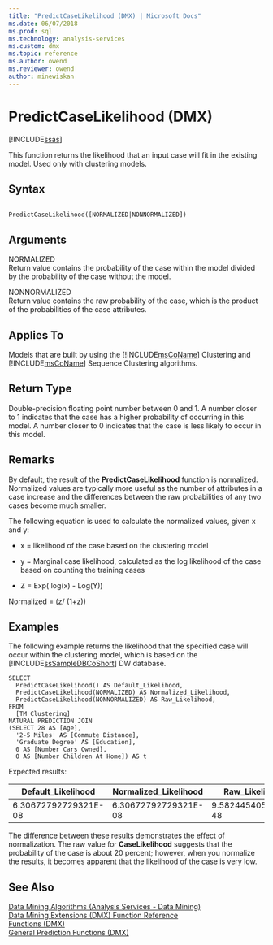 ```yaml
---
title: "PredictCaseLikelihood (DMX) | Microsoft Docs"
ms.date: 06/07/2018
ms.prod: sql
ms.technology: analysis-services
ms.custom: dmx
ms.topic: reference
ms.author: owend
ms.reviewer: owend
author: minewiskan
---
```

# PredictCaseLikelihood (DMX)
[!INCLUDE[ssas](../includes/applies-to-version/ssas.md)]

  This function returns the likelihood that an input case will fit in the existing model. Used only with clustering models.  
  
## Syntax  
  
```  
  
PredictCaseLikelihood([NORMALIZED|NONNORMALIZED])  
```  
  
## Arguments  
 NORMALIZED  
 Return value contains the probability of the case within the model divided by the probability of the case without the model.  
  
 NONNORMALIZED  
 Return value contains the raw probability of the case, which is the product of the probabilities of the case attributes.  
  
## Applies To  
 Models that are built by using the [!INCLUDE[msCoName](../includes/msconame-md.md)] Clustering and [!INCLUDE[msCoName](../includes/msconame-md.md)] Sequence Clustering algorithms.  
  
## Return Type  
 Double-precision floating point number between 0 and 1. A number closer to 1 indicates that the case has a higher probability of occurring in this model. A number closer to 0 indicates that the case is less likely to occur in this model.  
  
## Remarks  
 By default, the result of the **PredictCaseLikelihood** function is normalized. Normalized values are typically more useful as the number of attributes in a case increase and the differences between the raw probabilities of any two cases become much smaller.  
  
 The following equation is used to calculate the normalized values, given x and y:  
  
-   x = likelihood of the case based on the clustering model  
  
-   y = Marginal case likelihood, calculated as the log likelihood of the case based on counting the training cases  
  
-   Z = Exp( log(x) - Log(Y))  
  
 Normalized = (z/ (1+z))  
  
## Examples  
 The following example returns the likelihood that the specified case will occur within the clustering model, which is based on the [!INCLUDE[ssSampleDBCoShort](../includes/sssampledbcoshort-md.md)] DW database.  
  
```  
SELECT  
  PredictCaseLikelihood() AS Default_Likelihood,  
  PredictCaseLikelihood(NORMALIZED) AS Normalized_Likelihood,  
  PredictCaseLikelihood(NONNORMALIZED) AS Raw_Likelihood,  
FROM  
  [TM Clustering]  
NATURAL PREDICTION JOIN  
(SELECT 28 AS [Age],  
  '2-5 Miles' AS [Commute Distance],  
  'Graduate Degree' AS [Education],  
  0 AS [Number Cars Owned],  
  0 AS [Number Children At Home]) AS t  
```  
  
 Expected results:  
  
|Default_Likelihood|Normalized_Likelihood|Raw_Likelihood|  
|-------------------------|----------------------------|---------------------|  
|6.30672792729321E-08|6.30672792729321E-08|9.5824454056846E-48|  
  
 The difference between these results demonstrates the effect of normalization. The raw value for **CaseLikelihood** suggests that the probability of the case is about 20 percent; however, when you normalize the results, it becomes apparent that the likelihood of the case is very low.  
  
## See Also  
 [Data Mining Algorithms &#40;Analysis Services - Data Mining&#41;](https://docs.microsoft.com/analysis-services/data-mining/data-mining-algorithms-analysis-services-data-mining)   
 [Data Mining Extensions &#40;DMX&#41; Function Reference](../dmx/data-mining-extensions-dmx-function-reference.md)   
 [Functions &#40;DMX&#41;](../dmx/functions-dmx.md)   
 [General Prediction Functions &#40;DMX&#41;](../dmx/general-prediction-functions-dmx.md)  
  
  
